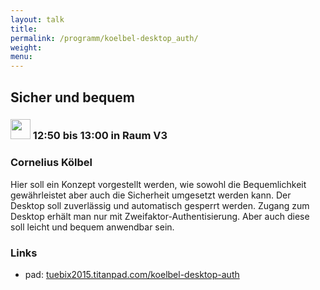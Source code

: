 ```yaml
---
layout: talk
title:
permalink: /programm/koelbel-desktop_auth/
weight: 
menu:
---
```

## Sicher&nbsp;und&nbsp;bequem

### <img height = "32" src="../../images/lightning.svg"> 12:50 bis 13:00 in Raum V3

### Cornelius&nbsp;Kölbel

Hier soll ein Konzept vorgestellt werden, wie sowohl die Bequemlichkeit gewährleistet aber auch die Sicherheit umgesetzt werden kann.
Der Desktop soll zuverlässig und automatisch gesperrt werden.
Zugang zum Desktop erhält man nur mit Zweifaktor-Authentisierung.
Aber auch diese soll leicht und bequem anwendbar sein.

### Links

- pad: <a href="https://tuebix2015.titanpad.com/koelbel-desktop-auth" target="_blank">tuebix2015.titanpad.com/koelbel-desktop-auth</a>
